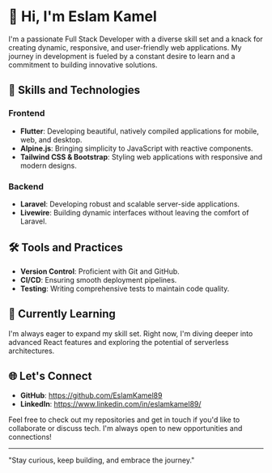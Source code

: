 # 👋 Hi, I'm Eslam Kamel

I'm a passionate Full Stack Developer with a diverse skill set and a knack for creating dynamic, responsive, and user-friendly web applications. 
My journey in development is fueled by a constant desire to learn and a commitment to building innovative solutions.

## 🚀 Skills and Technologies

### Frontend

- **Flutter**: Developing beautiful, natively compiled applications for mobile, web, and desktop.
- **Alpine.js**: Bringing simplicity to JavaScript with reactive components.
- **Tailwind CSS & Bootstrap**: Styling web applications with responsive and modern designs.

### Backend

- **Laravel**: Developing robust and scalable server-side applications.
- **Livewire**: Building dynamic interfaces without leaving the comfort of Laravel.

## 🛠️ Tools and Practices

- **Version Control**: Proficient with Git and GitHub.
- **CI/CD**: Ensuring smooth deployment pipelines.
- **Testing**: Writing comprehensive tests to maintain code quality.

## 🌱 Currently Learning

I'm always eager to expand my skill set. Right now, I'm diving deeper into advanced React features and exploring the potential of serverless architectures.

## 🌐 Let's Connect

- **GitHub**:   https://github.com/EslamKamel89
- **LinkedIn**: https://www.linkedin.com/in/eslamkamel89/

Feel free to check out my repositories and get in touch if you'd like to collaborate or discuss tech. I'm always open to new opportunities and connections!

---

"Stay curious, keep building, and embrace the journey."



